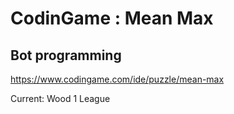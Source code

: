 # CodinGame : Mean Max
## Bot programming
https://www.codingame.com/ide/puzzle/mean-max

Current: Wood 1 League
